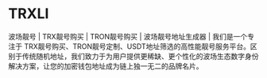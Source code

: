# TRXLI
波场靓号 | TRX靓号购买 | TRON靓号购买 | 波场靓号地址生成器 | 我们是一个专注于 TRX靓号购买、TRON靓号定制、USDT地址筛选的高性能靓号服务平台。区别于传统随机地址，我们致力于为用户提供更稀缺、更个性化的波场生态数字身份解决方案，让您的加密钱包地址成为链上独一无二的品牌名片。
